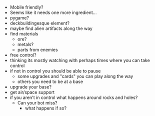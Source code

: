 - Mobile friendly?
- Seems like it needs one more ingredient...
- pygame?
- deckbuildingesque element?
- maybe find alien artifacts along the way
- find materials
	- ore?
	- metals?
	- parts from enemies
- free control?
- thinking its mostly watching with perhaps times where you can take control
- if not in control you should be able to pause
	- some upgrades and "cards" you can play along the way
	- others you need to be at a base
- upgrade your base?
- get air/space support
- if you aren't in control what happens around rocks and holes?
	- Can your bot miss?
		- what happens if so?